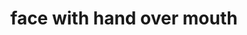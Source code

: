 ---
layout: smileys&emotion
title: face with hand over mouth
emoji: face_with_hand_over_mouth
permalink: 🤭.html
image: assets/img/3moji/face_with_hand_over_mouth.png
---